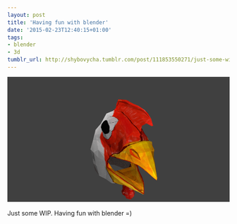 ```yaml
---
layout: post
title: 'Having fun with blender'
date: '2015-02-23T12:40:15+01:00'
tags:
- blender
- 3d
tumblr_url: http://shybovycha.tumblr.com/post/111853550271/just-some-wip-having-fun-with-blender
---
```


<img src="/tumblr_files/tumblr_nk8333m6vx1qio88bo1_1280.png"/>

Just some WIP. Having fun with blender =)
